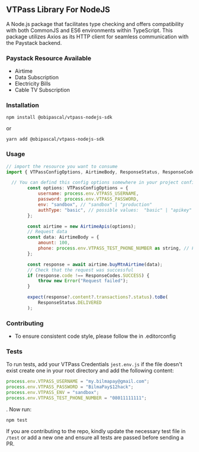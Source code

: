 ## VTPass Library For NodeJS

A Node.js package that facilitates type checking and offers compatibility with both CommonJS and ES6 environments within TypeScript. This package utilizes Axios as its HTTP client for seamless communication with the Paystack backend.

### Paystack Resource Available

-   Airtime
-   Data Subscription
-   Electricity Bills
-   Cable TV Subscription

### Installation

```
npm install @obipascal/vtpass-nodejs-sdk
```

or

```
yarn add @obipascal/vtpass-nodejs-sdk
```

### Usage

```js
// import the resource you want to consume
import { VTPassConfigOptions, AirtimeBody, ResponseStatus, ResponseCodes  } from "@obipascal/vtpass-nodejs-sdk";

  // You can defind this config options somewhere in your project configs and export it for reuse. If you are using the apikey as your authentication option make sure that is also so provided to the VTPassBaseConfig. By default those are optional.
        const options: VTPassConfigOptions = {
            username: process.env.VTPASS_USERNAME,
            password: process.env.VTPASS_PASSWORD,
            env: "sandbox", // "sandbox" | "production"
            authType: "basic", // possible values:  "basic" | "apikey" | "all"
        };

        const airtime = new AirtimeApis(options);
        // Request data
        const data: AirtimeBody = {
            amount: 100,
            phone: process.env.VTPASS_TEST_PHONE_NUMBER as string, // For test purposes use the VTPass api documentation phone number
        };

        const response = await airtime.buyMtnAirtime(data);
        // Check that the request was successful
        if (response.code !== ResponseCodes.SUCCESS) {
            throw new Error("Request failed");
        }

        expect(response?.content?.transactions?.status).toBe(
            ResponseStatus.DELIVERED
        );

```

### Contributing

-   To ensure consistent code style, please follow the in .editorconfig

### Tests

To run tests, add your VTPass Credentials `jest.env.js` if the file doesn't exist create one in your root directory and add the following content:

```js
process.env.VTPASS_USERNAME = "my.bilmapay@gmail.com";
process.env.VTPASS_PASSWORD = "BilmaPay$12hack";
process.env.VTPASS_ENV = "sandbox";
process.env.VTPASS_TEST_PHONE_NUMBER = "08011111111";
```

. Now run:

```
npm test
```

If you are contributing to the repo, kindly update the necessary test file in `/test` or add a new one and ensure all tests are passed before sending a PR.
